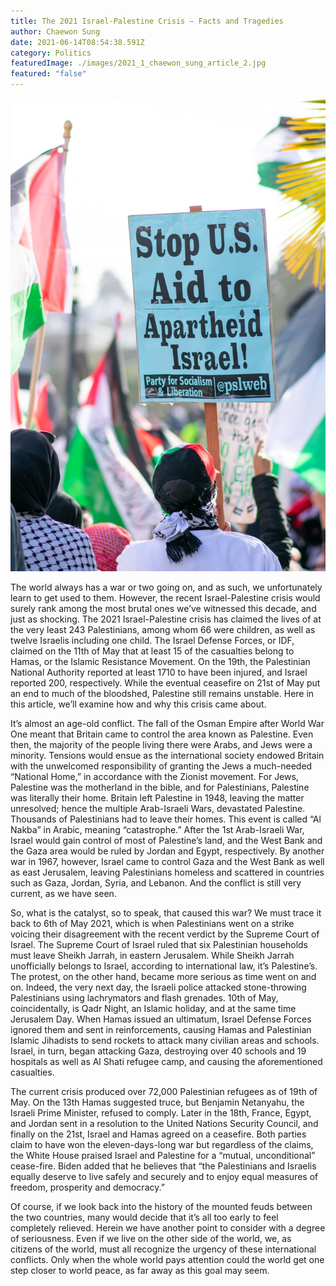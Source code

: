```yaml
---
title: The 2021 Israel-Palestine Crisis – Facts and Tragedies
author: Chaewon Sung
date: 2021-06-14T08:54:38.591Z
category: Politics
featuredImage: ./images/2021_1_chaewon_sung_article_2.jpg
featured: "false"
---
```

![](images/2021_1_chaewon_sung_article_2.jpg)

<!--StartFragment-->

The world always has a war or two going on, and as such, we unfortunately learn to get used to them. However, the recent Israel-Palestine crisis would surely rank among the most brutal ones we’ve witnessed this decade, and just as shocking. The 2021 Israel-Palestine crisis has claimed the lives of at the very least 243 Palestinians, among whom 66 were children, as well as twelve Israelis including one child. The Israel Defense Forces, or IDF, claimed on the 11th of May that at least 15 of the casualties belong to Hamas, or the Islamic Resistance Movement. On the 19th, the Palestinian National Authority reported at least 1710 to have been injured, and Israel reported 200, respectively. While the eventual ceasefire on 21st of May put an end to much of the bloodshed, Palestine still remains unstable. Here in this article, we’ll examine how and why this crisis came about.

It’s almost an age-old conflict. The fall of the Osman Empire after World War One meant that Britain came to control the area known as Palestine. Even then, the majority of the people living there were Arabs, and Jews were a minority. Tensions would ensue as the international society endowed Britain with the unwelcomed responsibility of granting the Jews a much-needed “National Home,” in accordance with the Zionist movement. For Jews, Palestine was the motherland in the bible, and for Palestinians, Palestine was literally their home. Britain left Palestine in 1948, leaving the matter unresolved; hence the multiple Arab-Israeli Wars, devastated Palestine. Thousands of Palestinians had to leave their homes. This event is called “Al Nakba” in Arabic, meaning “catastrophe.” After the 1st Arab-Israeli War, Israel would gain control of most of Palestine’s land, and the West Bank and the Gaza area would be ruled by Jordan and Egypt, respectively. By another war in 1967, however, Israel came to control Gaza and the West Bank as well as east Jerusalem, leaving Palestinians homeless and scattered in countries such as Gaza, Jordan, Syria, and Lebanon. And the conflict is still very current, as we have seen.

So, what is the catalyst, so to speak, that caused this war? We must trace it back to 6th of May 2021, which is when Palestinians went on a strike voicing their disagreement with the recent verdict by the Supreme Court of Israel. The Supreme Court of Israel ruled that six Palestinian households must leave Sheikh Jarrah, in eastern Jerusalem. While Sheikh Jarrah unofficially belongs to Israel, according to international law, it’s Palestine’s. The protest, on the other hand, became more serious as time went on and on. Indeed, the very next day, the Israeli police attacked stone-throwing Palestinians using lachrymators and flash grenades. 10th of May, coincidentally, is Qadr Night, an Islamic holiday, and at the same time Jerusalem Day. When Hamas issued an ultimatum, Israel Defense Forces ignored them and sent in reinforcements, causing Hamas and Palestinian Islamic Jihadists to send rockets to attack many civilian areas and schools. Israel, in turn, began attacking Gaza, destroying over 40 schools and 19 hospitals as well as Al Shati refugee camp, and causing the aforementioned casualties.

The current crisis produced over 72,000 Palestinian refugees as of 19th of May. On the 13th Hamas suggested truce, but Benjamin Netanyahu, the Israeli Prime Minister, refused to comply. Later in the 18th, France, Egypt, and Jordan sent in a resolution to the United Nations Security Council, and finally on the 21st, Israel and Hamas agreed on a ceasefire. Both parties claim to have won the eleven-days-long war but regardless of the claims, the White House praised Israel and Palestine for a “mutual, unconditional” cease-fire. Biden added that he believes that “the Palestinians and Israelis equally deserve to live safely and securely and to enjoy equal measures of freedom, prosperity and democracy.”

Of course, if we look back into the history of the mounted feuds between the two countries, many would decide that it’s all too early to feel completely relieved. Herein we have another point to consider with a degree of seriousness. Even if we live on the other side of the world, we, as citizens of the world, must all recognize the urgency of these international conflicts. Only when the whole world pays attention could the world get one step closer to world peace, as far away as this goal may seem.

<!--EndFragment-->